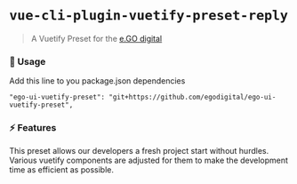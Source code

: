 # `vue-cli-plugin-vuetify-preset-reply`

> A Vuetify Preset for the [e.GO digital](https://e-go-digital.com/)

### 🚀 Usage

Add this line to you package.json dependencies
```
"ego-ui-vuetify-preset": "git+https://github.com/egodigital/ego-ui-vuetify-preset",
```

### ⚡ Features
This preset allows our developers a fresh project start without hurdles. Various vuetify components are adjusted for them to make the development time as efficient as possible.
